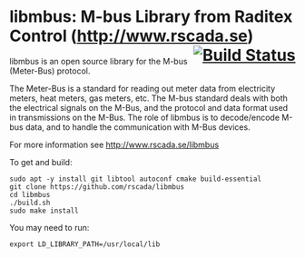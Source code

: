 # libmbus: M-bus Library from Raditex Control (http://www.rscada.se) <span style="float:right;"><a href="https://travis-ci.org/rscada/libmbus" style="border-bottom:none">![Build Status](https://travis-ci.org/rscada/libmbus.svg?branch=master)</a></span>

libmbus is an open source library for the M-bus (Meter-Bus) protocol.

The Meter-Bus is a standard for reading out meter data from electricity meters,
heat meters, gas meters, etc. The M-bus standard deals with both the electrical
signals on the M-Bus, and the protocol and data format used in transmissions on
the M-Bus. The role of libmbus is to decode/encode M-bus data, and to handle
the communication with M-Bus devices.

For more information see http://www.rscada.se/libmbus

To get and build:
```
sudo apt -y install git libtool autoconf cmake build-essential
git clone https://github.com/rscada/libmbus
cd libmbus
./build.sh
sudo make install
```

You may need to run:
```
export LD_LIBRARY_PATH=/usr/local/lib
```